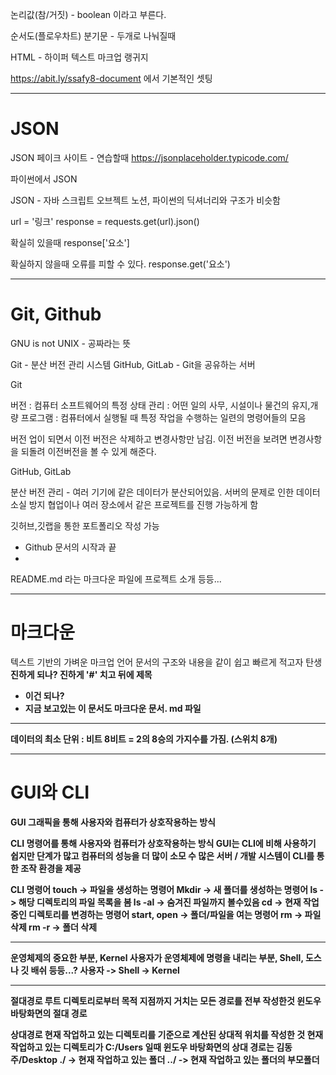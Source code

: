 논리값(참/거짓) - boolean 이라고 부른다.

순서도(플로우차트)
분기문 - 두개로 나눠질때

HTML - 하이퍼 텍스트 마크업 랭귀지


https://abit.ly/ssafy8-document 에서 기본적인 셋팅


-----------------------------------------------------------------------
# JSON

JSON 페이크 사이트 - 연습할때 
https://jsonplaceholder.typicode.com/

파이썬에서 JSON 

JSON - 자바 스크립트 오브젝트 노션, 파이썬의 딕셔너리와 구조가 비슷함

url = '링크'
response = requests.get(url).json()

확실히 있을때
response['요소']

확실하지 않을때 오류를 피할 수 있다.
response.get('요소')

--------------------------------------------------------------------------
# Git, Github

GNU is not UNIX - 공짜라는 뜻


Git - 분산 버전 관리 시스템
GitHub, GitLab - Git을 공유하는 서버

Git

버전 : 컴퓨터 소프트웨어의 특정 상태
관리 : 어떤 일의 사무, 시설이나 물건의 유지,개량
프로그램 : 컴퓨터에서 실행될 때 특정 작업을 수행하는 일련의 명령어들의 모음

버전 업이 되면서 이전 버전은 삭제하고 변경사항만 남김.
이전 버전을 보려면 변경사항을 되돌려 이전버전을 볼 수 있게 해준다.



GitHub, GitLab

분산 버전 관리 - 여러 기기에 같은 데이터가 분산되어있음.
서버의 문제로 인한 데이터 소실 방지
협업이나 여러 장소에서 같은 프로젝트를 진행 가능하게 함

깃허브,깃랩을 통한 포트폴리오 작성 가능

- Github 문서의 시작과 끝
- 
README.md 라는 마크다운 파일에 프로젝트 소개 등등...

----------------------------------------------
# 마크다운
텍스트 기반의 가벼운 마크업 언어
문서의 구조와 내용을 같이 쉽고 빠르게 적고자 탄생
<b> 진하게 되나?<b/>
 **진하게**
 '#' 치고 뒤에 제목
 - 이건 되나?
 - 지금 보고있는 이 문서도 마크다운 문서. md 파일

--------------------------------------------------------------------------

데이터의 최소 단위 : 비트
8비트 = 2의 8승의 가지수를 가짐. (스위치 8개)

--------------------------------------------------------------------------
# GUI와 CLI

GUI
그래픽을 통해 사용자와 컴퓨터가 상호작용하는 방식

CLI
명령어를 통해 사용자와 컴퓨터가 상호작용하는 방식
GUI는 CLI에 비해 사용하기 쉽지만 단계가 많고 컴퓨터의 성능을 더 많이 소모
수 많은 서버 / 개발 시스템이 CLI를 통한 조작 환경을 제공

CLI 명령어
touch -> 파일을 생성하는 명령어
Mkdir -> 새 폴더를 생성하는 명령어
ls -> 해당 디렉토리의 파일 목록을 봄
ls -al -> 숨겨진 파일까지 볼수있음
cd -> 현재 작업중인 디렉토리를 변경하는 명령어
start, open -> 폴더/파일을 여는 명령어
rm -> 파일 삭제
rm -r -> 폴더 삭제

---------------------------------------------------------------------------
운영체제의 중요한 부분, Kernel
사용자가 운영체제에 명령을 내리는 부분, Shell, 도스나 깃 배쉬 등등...?
사용자 -> Shell -> Kernel


----------------------------------


절대경로
루트 디렉토리로부터 목적 지점까지 거치는 모든 경로를 전부 작성한것
윈도우 바탕화면의 절대 경로

상대경로
현재 작업하고 있는 디렉토리를 기준으로 계산된 상대적 위치를 작성한 것
현재 작업하고 있는 디렉토리가 C:/Users 일때 윈도우 바탕화면의 상대 경로는 김동주/Desktop
./ -> 현재 작업하고 있는 폴더
../ -> 현재 작업하고 있는 폴더의 부모폴더

